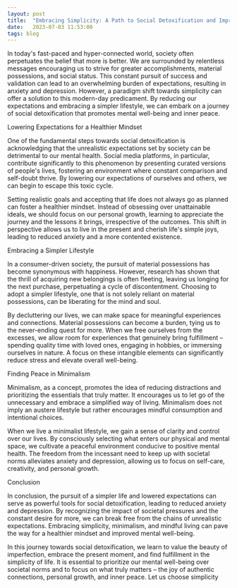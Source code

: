 ```yaml
---
layout: post
title:  "Embracing Simplicity: A Path to Social Detoxification and Improved Mental Well-being"
date:   2023-07-03 11:53:00
tags: blog
---
```

In today's fast-paced and hyper-connected world, society often perpetuates the belief that more is better. We are surrounded by relentless messages encouraging us to strive for greater accomplishments, material possessions, and social status. This constant pursuit of success and validation can lead to an overwhelming burden of expectations, resulting in anxiety and depression. However, a paradigm shift towards simplicity can offer a solution to this modern-day predicament. By reducing our expectations and embracing a simpler lifestyle, we can embark on a journey of social detoxification that promotes mental well-being and inner peace.

Lowering Expectations for a Healthier Mindset

One of the fundamental steps towards social detoxification is acknowledging that the unrealistic expectations set by society can be detrimental to our mental health. Social media platforms, in particular, contribute significantly to this phenomenon by presenting curated versions of people's lives, fostering an environment where constant comparison and self-doubt thrive. By lowering our expectations of ourselves and others, we can begin to escape this toxic cycle.

Setting realistic goals and accepting that life does not always go as planned can foster a healthier mindset. Instead of obsessing over unattainable ideals, we should focus on our personal growth, learning to appreciate the journey and the lessons it brings, irrespective of the outcomes. This shift in perspective allows us to live in the present and cherish life's simple joys, leading to reduced anxiety and a more contented existence.

Embracing a Simpler Lifestyle

In a consumer-driven society, the pursuit of material possessions has become synonymous with happiness. However, research has shown that the thrill of acquiring new belongings is often fleeting, leaving us longing for the next purchase, perpetuating a cycle of discontentment. Choosing to adopt a simpler lifestyle, one that is not solely reliant on material possessions, can be liberating for the mind and soul.

By decluttering our lives, we can make space for meaningful experiences and connections. Material possessions can become a burden, tying us to the never-ending quest for more. When we free ourselves from the excesses, we allow room for experiences that genuinely bring fulfillment – spending quality time with loved ones, engaging in hobbies, or immersing ourselves in nature. A focus on these intangible elements can significantly reduce stress and elevate overall well-being.

Finding Peace in Minimalism

Minimalism, as a concept, promotes the idea of reducing distractions and prioritizing the essentials that truly matter. It encourages us to let go of the unnecessary and embrace a simplified way of living. Minimalism does not imply an austere lifestyle but rather encourages mindful consumption and intentional choices.

When we live a minimalist lifestyle, we gain a sense of clarity and control over our lives. By consciously selecting what enters our physical and mental space, we cultivate a peaceful environment conducive to positive mental health. The freedom from the incessant need to keep up with societal norms alleviates anxiety and depression, allowing us to focus on self-care, creativity, and personal growth.

Conclusion

In conclusion, the pursuit of a simpler life and lowered expectations can serve as powerful tools for social detoxification, leading to reduced anxiety and depression. By recognizing the impact of societal pressures and the constant desire for more, we can break free from the chains of unrealistic expectations. Embracing simplicity, minimalism, and mindful living can pave the way for a healthier mindset and improved mental well-being.

In this journey towards social detoxification, we learn to value the beauty of imperfection, embrace the present moment, and find fulfillment in the simplicity of life. It is essential to prioritize our mental well-being over societal norms and to focus on what truly matters – the joy of authentic connections, personal growth, and inner peace. Let us choose simplicity
